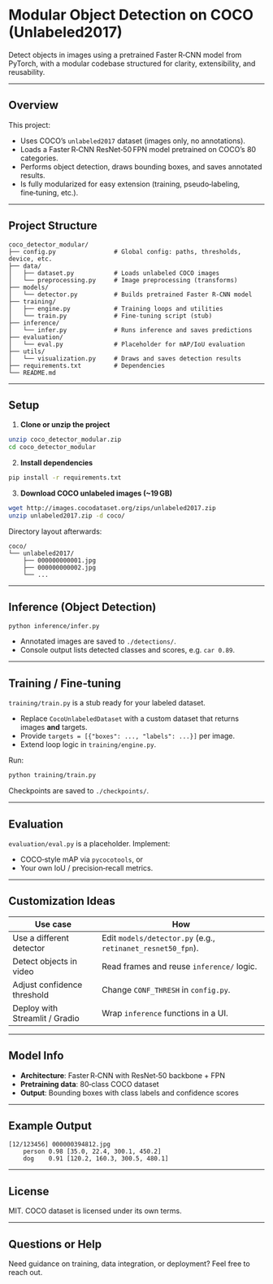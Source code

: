 # Modular Object Detection on COCO (Unlabeled2017)

Detect objects in images using a pretrained Faster R‑CNN model from PyTorch, with a modular codebase structured for clarity, extensibility, and reusability.

---

## Overview

This project:

* Uses COCO’s `unlabeled2017` dataset (images only, no annotations).  
* Loads a Faster R‑CNN ResNet‑50 FPN model pretrained on COCO’s 80 categories.  
* Performs object detection, draws bounding boxes, and saves annotated results.  
* Is fully modularized for easy extension (training, pseudo‑labeling, fine‑tuning, etc.).

---

## Project Structure

```
coco_detector_modular/
├── config.py                # Global config: paths, thresholds, device, etc.
├── data/
│   ├── dataset.py           # Loads unlabeled COCO images
│   └── preprocessing.py     # Image preprocessing (transforms)
├── models/
│   └── detector.py          # Builds pretrained Faster R-CNN model
├── training/
│   ├── engine.py            # Training loops and utilities
│   └── train.py             # Fine‑tuning script (stub)
├── inference/
│   └── infer.py             # Runs inference and saves predictions
├── evaluation/
│   └── eval.py              # Placeholder for mAP/IoU evaluation
├── utils/
│   └── visualization.py     # Draws and saves detection results
├── requirements.txt         # Dependencies
└── README.md
```

---

## Setup

1. **Clone or unzip the project**

```bash
unzip coco_detector_modular.zip
cd coco_detector_modular
```

2. **Install dependencies**

```bash
pip install -r requirements.txt
```

3. **Download COCO unlabeled images (~19 GB)**

```bash
wget http://images.cocodataset.org/zips/unlabeled2017.zip
unzip unlabeled2017.zip -d coco/
```

Directory layout afterwards:

```
coco/
└── unlabeled2017/
    ├── 000000000001.jpg
    ├── 000000000002.jpg
    └── ...
```

---

## Inference (Object Detection)

```bash
python inference/infer.py
```

* Annotated images are saved to `./detections/`.  
* Console output lists detected classes and scores, e.g. `car 0.89`.

---

## Training / Fine‑tuning

`training/train.py` is a stub ready for your labeled dataset.

* Replace `CocoUnlabeledDataset` with a custom dataset that returns images **and** targets.  
* Provide `targets = [{"boxes": ..., "labels": ...}]` per image.  
* Extend loop logic in `training/engine.py`.

Run:

```bash
python training/train.py
```

Checkpoints are saved to `./checkpoints/`.

---

## Evaluation

`evaluation/eval.py` is a placeholder. Implement:

* COCO‑style mAP via `pycocotools`, or  
* Your own IoU / precision‑recall metrics.

---

## Customization Ideas

| Use case                       | How                                                               |
|--------------------------------|-------------------------------------------------------------------|
| Use a different detector       | Edit `models/detector.py` (e.g., `retinanet_resnet50_fpn`).       |
| Detect objects in video        | Read frames and reuse `inference/` logic.                         |
| Adjust confidence threshold    | Change `CONF_THRESH` in `config.py`.                              |
| Deploy with Streamlit / Gradio | Wrap `inference` functions in a UI.                               |

---

## Model Info

* **Architecture**: Faster R‑CNN with ResNet‑50 backbone + FPN  
* **Pretraining data**: 80‑class COCO dataset  
* **Output**: Bounding boxes with class labels and confidence scores

---

## Example Output

```
[12/123456] 000000394812.jpg
    person 0.98 [35.0, 22.4, 300.1, 450.2]
    dog    0.91 [120.2, 160.3, 300.5, 480.1]
```

---

## License

MIT. COCO dataset is licensed under its own terms.

---

## Questions or Help

Need guidance on training, data integration, or deployment? Feel free to reach out.
